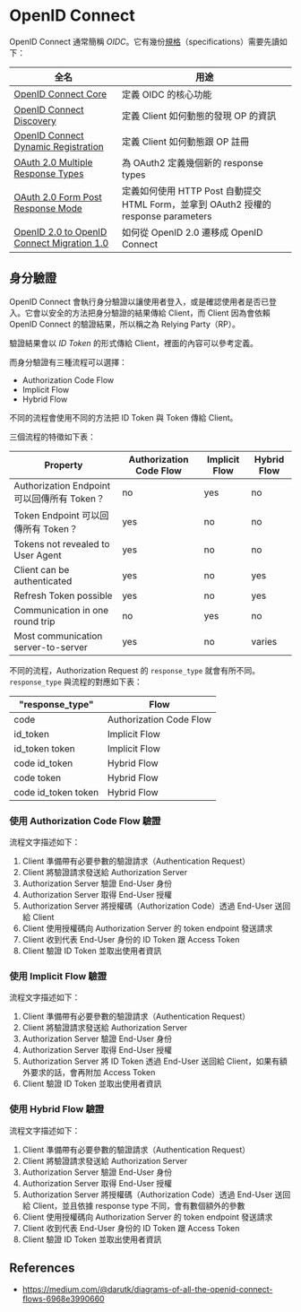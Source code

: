 # OpenID Connect

OpenID Connect 通常簡稱 *OIDC*。它有幾份[規格](https://openid.net/developers/specs/)（specifications）需要先讀如下：

| 全名 | 用途 |
| --- | --- |
| [OpenID Connect Core](https://openid.net/specs/openid-connect-core-1_0.html) | 定義 OIDC 的核心功能 |
| [OpenID Connect Discovery](https://openid.net/specs/openid-connect-discovery-1_0.html) | 定義 Client 如何動態的發現 OP 的資訊 |
| [OpenID Connect Dynamic Registration](https://openid.net/specs/openid-connect-registration-1_0.html) | 定義 Client 如何動態跟 OP 註冊 |
| [OAuth 2.0 Multiple Response Types](https://openid.net/specs/oauth-v2-multiple-response-types-1_0.html) | 為 OAuth2 定義幾個新的 response types |
| [OAuth 2.0 Form Post Response Mode](https://openid.net/specs/oauth-v2-form-post-response-mode-1_0.html) | 定義如何使用 HTTP Post 自動提交 HTML Form，並拿到 OAuth2 授權的 response parameters |
| [OpenID 2.0 to OpenID Connect Migration 1.0](https://openid.net/specs/openid-connect-migration-1_0.html) | 如何從 OpenID 2.0 遷移成 OpenID Connect |

## 身分驗證

OpenID Connect 會執行身分驗證以讓使用者登入，或是確認使用者是否已登入。它會以安全的方法把身分驗證的結果傳給 Client，而 Client 因為會依賴 OpenID Connect 的驗證結果，所以稱之為 Relying Party（RP）。

驗證結果會以 *ID Token* 的形式傳給 Client，裡面的內容可以參考定義。

而身分驗證有三種流程可以選擇：

* Authorization Code Flow
* Implicit Flow
* Hybrid Flow

不同的流程會使用不同的方法把 ID Token 與 Token 傳給 Client。

三個流程的特徵如下表：

| Property | Authorization Code Flow | Implicit Flow | Hybrid Flow |
| --- | --- | --- | --- |
| Authorization Endpoint 可以回傳所有 Token？ | no | yes | no |
| Token Endpoint 可以回傳所有 Token？ | yes | no | no |
| Tokens not revealed to User Agent | yes | no | no |
| Client can be authenticated | yes | no | yes |
| Refresh Token possible | yes | no | yes |
| Communication in one round trip | no | yes | no |
| Most communication server-to-server | yes | no | varies |

不同的流程，Authorization Request 的 `response_type` 就會有所不同。`response_type` 與流程的對應如下表：

| "response_type" | Flow |
| --- | --- |
| code | Authorization Code Flow |
| id_token | Implicit Flow |
| id_token token | Implicit Flow |
| code id_token | Hybrid Flow |
| code token | Hybrid Flow |
| code id_token token | Hybrid Flow |

### 使用 Authorization Code Flow 驗證

流程文字描述如下：

1.  Client 準備帶有必要參數的驗證請求（Authentication Request）
2.  Client 將驗證請求發送給 Authorization Server
3.  Authorization Server 驗證 End-User 身份
4.  Authorization Server 取得 End-User 授權
5.  Authorization Server 將授權碼（Authorization Code）透過 End-User 送回給 Client
6.  Client 使用授權碼向 Authorization Server 的 token endpoint 發送請求
7.  Client 收到代表 End-User 身份的 ID Token 跟 Access Token
8.  Client 驗證 ID Token 並取出使用者資訊

### 使用 Implicit Flow 驗證

流程文字描述如下：

1.  Client 準備帶有必要參數的驗證請求（Authentication Request）
2.  Client 將驗證請求發送給 Authorization Server
3.  Authorization Server 驗證 End-User 身份
4.  Authorization Server 取得 End-User 授權
5.  Authorization Server 將 ID Token 透過 End-User 送回給 Client，如果有額外要求的話，會再附加 Access Token
6.  Client 驗證 ID Token 並取出使用者資訊

### 使用 Hybrid Flow 驗證

流程文字描述如下：

1.  Client 準備帶有必要參數的驗證請求（Authentication Request）
2.  Client 將驗證請求發送給 Authorization Server
3.  Authorization Server 驗證 End-User 身份
4.  Authorization Server 取得 End-User 授權
5.  Authorization Server 將授權碼（Authorization Code）透過 End-User 送回給 Client，並且依據 response type 不同，會有數個額外的參數
6.  Client 使用授權碼向 Authorization Server 的 token endpoint 發送請求
7.  Client 收到代表 End-User 身份的 ID Token 跟 Access Token
8.  Client 驗證 ID Token 並取出使用者資訊

## References

* https://medium.com/@darutk/diagrams-of-all-the-openid-connect-flows-6968e3990660

